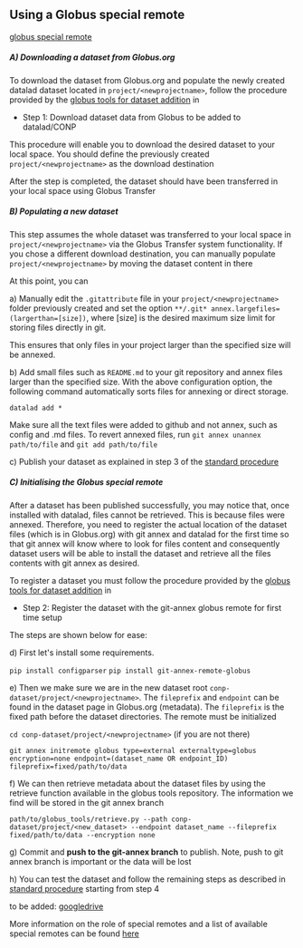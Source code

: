 
## Using a Globus special remote  

[globus special remote](https://github.com/CONP-PCNO/git-annex-remote-globus) 

##### A) Downloading a dataset from Globus.org
To download the dataset from Globus.org and populate the newly created datalad dataset located in `project/<newprojectname>`, follow the procedure 
provided by the [globus tools for dataset addition](https://github.com/CONP-PCNO/globus-tools-for-dataset-addition) in 
- Step 1: Download dataset data from Globus to be added to datalad/CONP

This procedure will enable you to download the desired dataset to your local space. You should define the previously created
`project/<newprojectname>` as the download destination

After the step is completed, the dataset should have been transferred in your local space using Globus Transfer


##### B) Populating a new dataset
This step assumes the whole dataset was transferred to your local space in `project/<newprojectname>` via the Globus Transfer system functionality.
If you chose a different download destination, you can manually populate `project/<newprojectname>` by moving the dataset content in there

At this point, you can

a) Manually edit the ```.gitattribute``` file in your `project/<newprojectname>` folder previously created and set the option ```**/.git* annex.largefiles=(largerthan=[size])```, where [size] is the desired maximum size limit for storing files directly in git.

This ensures that only files in your project larger than the specified size will be annexed.

b) Add small files such as ```README.md``` to your git repository and annex files larger than the specified size. With the above configuration option, the following command automatically sorts files for annexing or direct storage.

  ```
  datalad add *
  ```
  
 Make sure all the text files were added to github and not annex, such as config and .md files. To revert annexed files, run `git annex unannex path/to/file` and `git add path/to/file`

c) Publish your dataset as explained in step 3 of the [standard procedure](https://github.com/CONP-PCNO/conp-documentation/blob/master/datalad_dataset_addition_procedure.md)


##### C) Initialising the Globus special remote  

After a dataset has been published successfully, you may notice that, once installed with datalad, files cannot be retrieved.
This is because files were annexed. 
Therefore, you need to register the actual location of the dataset files (which is in Globus.org) with git annex and datalad for the first time so that
git annex will know where to look for files content and consequently dataset users will be able to install the dataset and retrieve 
all the files contents with git annex as desired.

To register a dataset you must follow the procedure 
provided by the [globus tools for dataset addition](https://github.com/CONP-PCNO/globus-tools-for-dataset-addition) in 
- Step 2: Register the dataset with the git-annex globus remote for first time setup

The steps are shown below for ease:

d) First let's install some requirements.

```pip install configparser```
```pip install git-annex-remote-globus```

e) Then we make sure we are in the new dataset root ``conp-dataset/project/<newprojectname>``. The ``fileprefix`` and ``endpoint`` can 
be found in the dataset page in Globus.org (metadata). The `fileprefix` is the fixed path before the dataset directories. The remote must be initialized


```cd conp-dataset/project/<newprojectname>``` (if you are not there)

```git annex initremote globus type=external externaltype=globus encryption=none endpoint=(dataset_name OR endpoint_ID) fileprefix=fixed/path/to/data```

f) We can then retrieve metadata about the dataset files by using the retrieve function available in the globus tools repository. The information we find will be stored in the git annex branch

```path/to/globus_tools/retrieve.py --path conp-dataset/project/<new_dataset> --endpoint dataset_name --fileprefix fixed/path/to/data --encryption none```


g) Commit and **push to the git-annex branch** to publish. Note, push to git annex branch is important or the data will be lost


h) You can test the dataset and follow the remaining steps as described in [standard procedure](https://github.com/CONP-PCNO/conp-documentation/blob/master/datalad_dataset_addition_procedure.md)
 starting from step 4 




to be added: [googledrive](https://github.com/Lykos153/git-annex-remote-googledrive)

More information on the role of special remotes and a list of available special remotes can be found [here](http://git-annex.branchable.com/special_remotes/)
